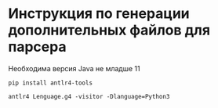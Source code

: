 # Инструкция по генерации дополнительных файлов для парсера

Необходима версия Java не младше 11

```shell
pip install antlr4-tools

antlr4 Lenguage.g4 -visitor -Dlanguage=Python3
```
